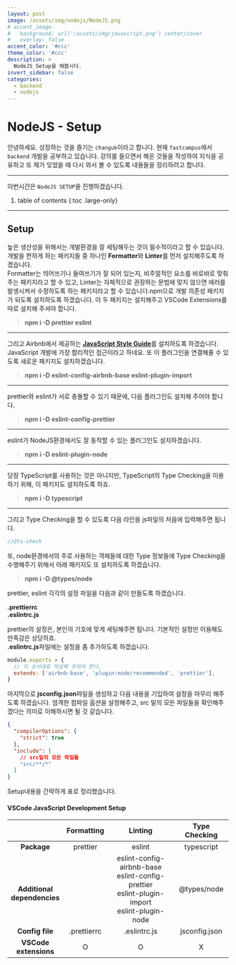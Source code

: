 ```yaml
---
layout: post
image: /assets/img/nodejs/NodeJS.png
# accent_image:
#   background: url('/assets/img/javascript.png') center/cover
#   overlay: false
accent_color: '#ccc'
theme_color: '#ccc'
description: >
  NodeJS Setup을 해봅시다.
invert_sidebar: false
categories:
  - backend
  - nodejs
---
```


# NodeJS - Setup

안녕하세요. 성장하는 것을 즐기는 `changuk`이라고 합니다. 현재 `fastcampus`에서 `backend` 개발을 공부하고 있습니다. 강의를 들으면서 해온 것들을 작성하여 지식을 공유하고 또 제가 잊었을 때 다시 와서 볼 수 있도록 내용들을 정리하려고 합니다.

---

이번시간은 `NodeJS SETUP`을 진행하겠습니다.

1. table of contents
{:toc .large-only}

---

## Setup

높은 생산성을 위해서는 개발환경을 잘 세팅해두는 것이 필수적이라고 할 수 있습니다. 개발을 편하게 하는 패키지들 중 하나인 **Formatter**와 **Linter**를 먼저 설치해주도록 하겠습니다. <br>
Formatter는 띄어쓰기나 들여쓰기가 잘 되어 있는지, 비주얼적인 요소를 바로바로 맞춰주는 패키지라고 할 수 있고, Linter는 자체적으로 권장하는 문법에 맞지 않으면 에러를 발생시켜서 수정하도록 하는 패키지라고 할 수 있습니다.npm으로 개발 의존성 패키지가 되도록 설치하도록 하겠습니다.
이 두 패키지는 설치해주고 VSCode Extensions를 따로 설치해 주셔야 합니다.

> **npm i -D prettier eslint**

---

그리고 Airbnb에서 제공하는 <a href="https://github.com/airbnb/javascript" target="_blank">**JavaScript Style Guide**</a>를 설치하도록 하겠습니다. JavaScript 개발에 가장 합리적인 접근이라고 하네요. 또 이 플러그인을 연결해줄 수 있도록 새로운 패키지도 설치하겠습니다.

> **npm i -D eslint-config-airbnb-base eslint-plugin-import**

---

prettier와 eslint가 서로 충돌할 수 있기 때문에, 다음 플러그인도 설치해 주어야 합니다.

> **npm i -D eslint-config-prettier**

---

eslint가 NodeJS환경에서도 잘 동작할 수 있는 플러그인도 설치하겠습니다.

> **npm i -D eslint-plugin-node**

---

당장 TypeScript를 사용하는 것은 아니지만, TypeScript의 Type Checking을 이용하기 위해, 이 패키지도 설치하도록 하죠.

> **npm i -D typescript**

---

그리고 Type Checking을 할 수 있도록 다음 라인을 js파일의 처음에 입력해주면 됩니다.

```javascript
//@ts-check
```

또, node환경에서의 주로 사용하는 객체들에 대한 Type 정보들에 Type Checking을 수행해주기 위해서 아래 패키지도 또 설치하도록 하겠습니다.

> **npm i -D @types/node**

prettier, eslint 각각의 설정 파일을 다음과 같이 만들도록 하겠습니다. <br>

**.prettierrc**<br>
**.eslintrc.js**

prettier의 설정은, 본인의 기호에 맞게 세팅해주면 됩니다. 기본적인 설정만 이용해도 만족감은 상당하죠. <br>
**.eslintrc.js**파일에는 설정을 좀 추가하도록 하겠습니다.

```javascript
module.exports = {
  // 이 순서대로 작성해 주어야 한다.
  extends: ['airbnb-base', 'plugin:node/recommended', 'prettier'],
}
```

마지막으로 **jsconfig.json**파일을 생성하고 다음 내용을 기입하여 설정을 마무리 해주도록 하겠습니다. 엄격한 컴파일 옵션을 설정해주고, src 밑의 모든 파일들을 확인해주겠다는 의미로 이해하시면 될 것 같습니다.

```json
{
  "compilerOptions": {
    "strict": true
  },
  "include": [
    // src밑의 모든 파일들
    "src/**/*"
  ]
}
```

Setup내용을 간략하게 표로 정리했습니다.

#### VSCode JavaScript Development Setup

|                                     | Formatting  |                                                 Linting                                                 | Type Checking |
| :---------------------------------: | :---------: | :-----------------------------------------------------------------------------------------------------: | :-----------: |
|             **Package**             |  prettier   |                                                 eslint                                                  |  typescript   |
| **<br>Additional <br>dependencies** |             | eslint-config-airbnb-base<br /> eslint-config-prettier<br/> eslint-plugin-import<br/>eslint-plugin-node |  @types/node  |
|           **Config file**           | .prettierrc |                                              .eslintrc.js                                               | jsconfig.json |
|      **VSCode<br>extensions**       |      O      |                                                    O                                                    |       X       |

